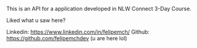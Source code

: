 This is an API for a application developed in NLW Connect 3-Day Course.

Liked what u saw here? 

Linkedin: https://www.linkedin.com/in/felipemch/
Github: https://github.com/felipemchdev (u are here lol)
